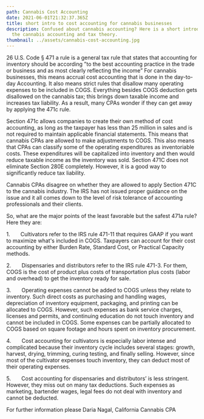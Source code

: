 ```yaml
---
path: Cannabis Cost Accounting
date: 2021-06-01T21:32:37.365Z
title: short intro to cost accounting for cannabis businesses
description: Confused about cannabis accounting? Here is a short introduction to
  the cannabis accounting and tax theory.
thumbnail: ../assets/cannabis-cost-accounting.jpg
---
```



26 U.S. Code § 471 a rule is a general tax rule that states that accounting for inventory should be according ”to the best accounting practice in the trade or business and as most clearly reflecting the income” For cannabis businesses, this means accrual cost accounting that is done in the day-to-day Accounting. It also means strict rules that disallow many operating expenses to be included in COGS. Everything besides COGS deduction gets disallowed on the cannabis tax; this brings down taxable income and increases tax liability. As a result, many CPAs wonder if they can get away by applying the 471c rule.

Section 471c allows companies to create their own method of cost accounting, as long as the taxpayer has less than 25 million in sales and is not required to maintain applicable financial statements. This means that cannabis CPAs are allowed to make adjustments to COGS. This also means that CPAs can classify some of the operating expenditures as inventoriable costs. These expenditures will be capitalized into inventory and then would reduce taxable income as the inventory was sold. Section 471C does not eliminate Section 280E completely. However, it is a good way to significantly reduce tax liability.

Cannabis CPAs disagree on whether they are allowed to apply Section 471C to the cannabis industry. The IRS has not issued proper guidance on the issue and it all comes down to the level of risk tolerance of accounting professionals and their clients.

So, what are the major points of the least favorable but the safest 471a rule? Here they are:

1.       Cultivators refer to the IRS rule 471-11 that requires GAAP if you want to maximize what's included in COGS. Taxpayers can account for their cost accounting by either Burden Rate, Standard Cost, or Practical Capacity methods.

2.       Dispensaries and distributors refer to the IRS rule 471-3. For them, COGS is the cost of product plus costs of transportation plus costs (labor and overhead) to get the inventory ready for sale.

3.       Operating expenses cannot be added to COGS unless they relate to inventory. Such direct costs as purchasing and handling wages, depreciation of inventory equipment, packaging, and printing can be allocated to COGS. However, such expenses as bank service charges, licenses and permits, and continuing education do not touch inventory and cannot be included in COGS. Some expenses can be partially allocated to COGS based on square footage and hours spent on inventory procurement.

4.       Cost accounting for cultivators is especially labor intense and complicated because their inventory cycle includes several stages: growth, harvest, drying, trimming, curing testing, and finally selling. However, since most of the cultivator expenses touch inventory, they can deduct most of their operating expenses.

5.       Cost accounting for dispensaries and distributors’ is less stringent. However, they miss out on many tax deductions. Such expenses as marketing, bartender wages, legal fees do not deal with inventory and cannot be deducted.

For further information please Daria Nagal, California Cannabis CPA